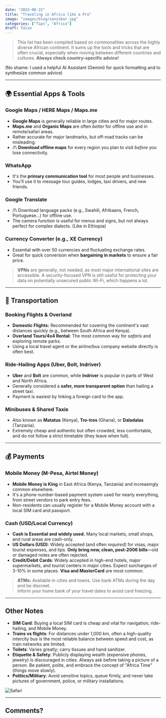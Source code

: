 ```yaml
---
date: "2023-08-22"
title: "Traveling in Africa like a Pro"
image: "images/blog/zanzibar.jpg"
categories: ["Tips", "Africa"]
draft: false
---
```


> This list has been compiled based on commonalities across the highly diverse African continent.
It sums up the tools and tricks that are often crucial, especially when moving between different countries and cultures. **Always check country-specific advice!**

(No shame: I used a helpful AI Assistant (Gemini) for quick formatting and to synthesize common advice)

---

## 🌍 Essential Apps & Tools

### Google Maps / HERE Maps / Maps.me
- **Google Maps** is generally reliable in large cities and for major routes.
- **Maps.me** and **Organic Maps** are often *better* for offline use and in remote/safari areas.
- Rather accurate for major landmarks, but off-road tracks can be misleading.
- /!\ **Download offline maps** for every region you plan to visit *before* you lose connectivity.

### WhatsApp
- It's the **primary communication tool** for most people and businesses.
- You'll use it to message tour guides, lodges, taxi drivers, and new friends.

### Google Translate
- /!\ Download language packs (e.g., Swahili, Afrikaans, French, Portuguese...) for offline use.
- The camera function is useful for menus and signs, but not always perfect for complex dialects. (Like in Ethiopia)

### Currency Converter (e.g., XE Currency)
- Essential with over 50 currencies and fluctuating exchange rates.
- Great for quick conversion when **bargaining in markets** to ensure a fair price.

> **VPNs** are generally, not needed, as most major international sites are accessible. A security-focused VPN is still useful for protecting your data on potentially unsecured public Wi-Fi, which happens a lot.

---

## 🚗 Transportation

### Booking Flights & Overland
- **Domestic Flights:** Recommended for covering the continent's vast distances quickly (e.g., between South Africa and Kenya).
- **Overland Tours/4x4 Rental:** The most common way for *safaris* and exploring remote parks.
- Using a local travel agent or the airline/bus company website directly is often best.

### Ride-Hailing Apps (Uber, Bolt, Indriver)
- **Uber** and **Bolt** are common, while **Indriver** is popular in parts of West and North Africa.
- Generally considered a **safer, more transparent option** than hailing a street taxi.
- Payment is easiest by linking a foreign card to the app.

### Minibuses & Shared Taxis
- Also known as **Matatus** (Kenya), **Tro-tros** (Ghana), or **Daladalas** (Tanzania).
- Extremely cheap and authentic but often crowded, less comfortable, and do not follow a strict timetable (they leave when full).

---

## 💰 Payments

### Mobile Money (M-Pesa, Airtel Money)
- **Mobile Money is King** in East Africa (Kenya, Tanzania) and increasingly common elsewhere.
- It's a phone number-based payment system used for nearly everything, from street vendors to park entry fees.
- Non-residents can usually register for a Mobile Money account with a local SIM card and passport.

### Cash (USD/Local Currency)
- **Cash is Essential and widely used.** Many local markets, small shops, and rural areas are cash-only.
- **US Dollars (USD)**: Widely accepted (and often *required*) for visas, major tourist expenses, and tips. **Only bring new, clean, post-2006 bills**—old or damaged notes are often rejected.
- **Credit/Debit Cards**: Widely accepted in high-end hotels, major supermarkets, and tourist centers in major cities. Expect surcharges of 3-10% in some places. **Visa and MasterCard** are most common.

> **ATMs:** Available in cities and towns. Use bank ATMs during the day and be discreet.  
> Inform your home bank of your travel dates to avoid card freezing.

---

## Other Notes

- **SIM Card**: Buying a local SIM card is cheap and vital for navigation, ride-hailing, and Mobile Money.
- **Trains vs flights**: For distances under 1,000 km, often a high-quality intercity bus is the most reliable balance between speed and cost, as train networks are limited.
- **Toilets**: Varies greatly; carry tissues and hand sanitizer.
- **Etiquette & Safety**: Publicly displaying wealth (expensive phones, jewelry) is discouraged in cities. Always ask before taking a picture of a person. Be patient, polite, and embrace the concept of "Africa Time" (things move slowly).
- **Politics/Military**: Avoid sensitive topics, queue firmly, and never take pictures of government, police, or military installations.

![Safari](images/blog/tanzania.jpg)

---
Comments?
---